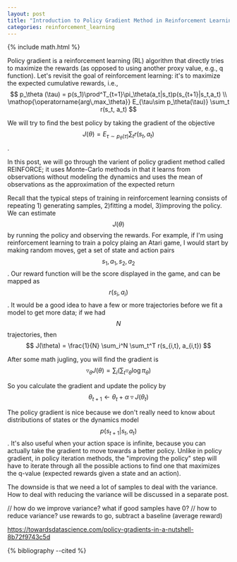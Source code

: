 ```yaml
---
layout: post
title: "Introduction to Policy Gradient Method in Reinforcement Learning"
categories: reinforcement_learning
---
```

{% include math.html %}

Policy gradient is a reinforcement learning (RL) algorithm that directly tries to maximize the rewards (as opposed to using another proxy value, e.g., q function). Let's revisit the goal of reinforcement learning: it's to maximize the expected cumulative rewards, i.e.,
$$
p_\theta (\tau) = p(s_1)\prod^T_{t=1}\pi_\theta(a_t|s_t)p(s_{t+1}|s_t,a_t) \\
\mathop{\operatorname{arg\,max_\theta}} E_{\tau\sim p_\theta(\tau)} \sum_t r(s_t, a_t)
$$

We will try to find the best policy by taking the gradient of the objective $$J(\theta) =  E_{\tau\sim p_\theta(\tau)} \sum_t r(s_t, a_t) $$.

In this post, we will go through the varient of policy gradient method called REINFORCE; it uses Monte-Carlo methods in that it learns from observations without modeling the dynamics and uses the mean of observations as the approximation of the expected return

Recall that the typical steps of training in reinforcement learning consists of repeating 1) generating samples, 2)fitting a model, 3)improving the policy. We can estimate $$J(\theta)$$ by running the policy and observing the rewards. For example, if I'm using reinforcement learning to train a polcy plaing an Atari game, I would start by making random moves, get a set of state and action pairs $$s_1, a_1, s_2, a_2$$. Our reward function will be the score displayed in the game, and can be mapped as $$r(s_i, a_i)$$. It would be a good idea to have a few or more trajectories before we fit a model to get more data; if we had $$N$$ trajectories, then
$$
J(\theta) = \frac{1}{N} \sum_i^N \sum_t^T r(s_{i,t}, a_{i,t})
$$

After some math jugling, you will find the gradient is
$$
\triangledown_\theta J(\theta) = \sum_i (\sum_t \triangledown_\theta \log \pi_{\theta})
$$

So you calculate the gradient and update the policy by
$$
\theta_{t+1} \leftarrow \theta_t + \alpha \triangledown J(\theta_t)
$$

The policy gradient is nice because we don't really need to know about distributions of states or the dynamics model $$p(s_{t+1}|s_t,a_t)$$. It's also useful when your action space is infinite, because you can actually take the gradient to move towards a better policy. Unlike in policy gradient, in policy iteration methods, the "improving the policy" step will have to iterate through all the possible actions to find one that maximizes the q-value (expected rewards given a state and an action).

The downside is that we need a lot of samples to deal with the variance. How to deal with reducing the variance will be discussed in a separate post.

// how do we improve variance? what if good samples have 0?
// how to reduce variance? use rewards to go, subtract a baseline (average reward)

https://towardsdatascience.com/policy-gradients-in-a-nutshell-8b72f9743c5d

{% bibliography --cited %}
